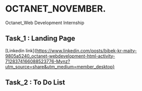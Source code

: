 # OCTANET_NOVEMBER.
Octanet_Web Development Internship

## Task_1 : Landing Page
  [Linkedin link]{https://www.linkedin.com/posts/bibek-kr-maity-9805a5240_octanet-webdevelopment-html-activity-7128374166088523776-Mynz?utm_source=share&utm_medium=member_desktop}
## Task_2 : To Do List

